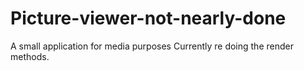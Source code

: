 Picture-viewer-not-nearly-done
==============================

A small application for media purposes 
 Currently re doing the render methods.
